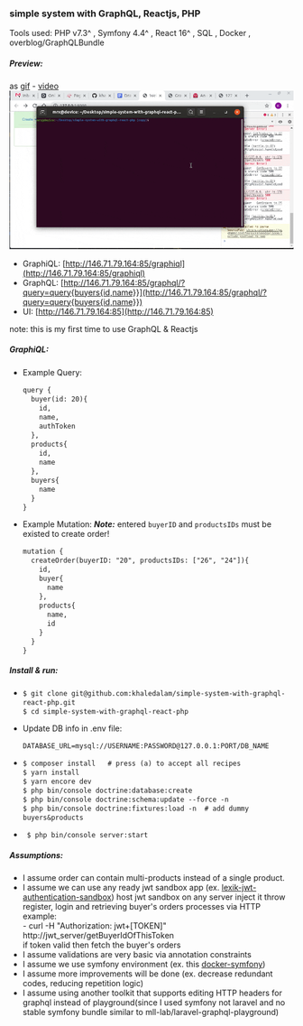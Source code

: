 ### simple system with GraphQL, Reactjs, PHP

Tools used:  PHP v7.3^ ,  Symfony 4.4^ ,  React 16^ , SQL , Docker , overblog/GraphQLBundle

##### Preview:
as [gif](preview.gif) - [video](https://youtu.be/lETcXJiwCh0)
<img src="preview.gif">
- GraphiQL: [http://146.71.79.164:85/graphiql](http://146.71.79.164:85/graphiql)
- GraphQL: [http://146.71.79.164:85/graphql/?query=query{buyers{id,name}}](http://146.71.79.164:85/graphql/?query=query{buyers{id,name}})
- UI: [http://146.71.79.164:85](http://146.71.79.164:85)

note: this is my first time to use GraphQL & Reactjs
##### GraphiQL:
- Example Query:
    ```
    query {
      buyer(id: 20){
        id,
        name,
        authToken
      },
      products{
        id,
        name
      },
      buyers{
        name
      }
    }
    ```
- Example Mutation:
  ***Note:*** entered `buyerID` and `productsIDs` must be existed to create order!
    ```
    mutation {
      createOrder(buyerID: "20", productsIDs: ["26", "24"]){
        id,
        buyer{
          name
        },
        products{
          name,
          id
        }
      }
    }
    ```


##### Install & run:
- ```
  $ git clone git@github.com:khaledalam/simple-system-with-graphql-react-php.git
  $ cd simple-system-with-graphql-react-php
  ```
-  Update DB info in .env file:
   ```
   DATABASE_URL=mysql://USERNAME:PASSWORD@127.0.0.1:PORT/DB_NAME
   ```
- ```
  $ composer install   # press (a) to accept all recipes
  $ yarn install
  $ yarn encore dev
  $ php bin/console doctrine:database:create
  $ php bin/console doctrine:schema:update --force -n
  $ php bin/console doctrine:fixtures:load -n  # add dummy buyers&products
  ```
- ```
   $ php bin/console server:start
   ```
##### Assumptions:
- I assume order can contain multi-products instead of a single product.
- I assume we can use any ready jwt sandbox app (ex. [lexik-jwt-authentication-sandbox](https://github.com/chalasr/lexik-jwt-authentication-sandbox))
host jwt sandbox on any server
inject it throw register, login and retrieving buyer's orders processes via HTTP <br>example: <br>- curl -H "Authorization: jwt+[TOKEN]" http://jwt_server/getBuyerIdOfThisToken <br> if token valid then fetch the buyer's orders
- I assume validations are very basic via annotation constraints
- I assume we use symfony environment (ex. this [docker-symfony](https://github.com/eko/docker-symfony))
- I assume more improvements will be done (ex. decrease redundant codes, reducing repetition logic)
- I assume using another toolkit that supports editing HTTP headers for graphql instead of playground(since I used symfony not laravel and no stable symfony bundle similar to mll-lab/laravel-graphql-playground)

